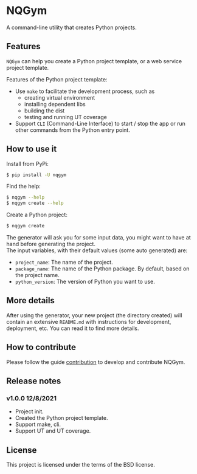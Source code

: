 # NQGym

A command-line utility that creates Python projects.

## Features

`NQGym` can help you create a Python project template, or a web service project template.

Features of the Python project template:

- Use `make` to facilitate the development process, such as 
    - creating virtual environment
    - installing dependent libs
    - building the dist
    - testing and running UT coverage
- Support `CLI` (Command-Line Interface) to start / stop the app or run other commands from the Python entry point.

## How to use it

Install from PyPi:

```bash
$ pip install -U nqgym
```

Find the help:

```bash
$ nqgym --help
$ nqgym create --help
```

Create a Python project:

```bash
$ nqgym create
```

The generator will ask you for some input data, you might want to have at hand before generating the project.  
The input variables, with their default values (some auto generated) are:

- `project_name`: The name of the project.
- `package_name`: The name of the Python package. By default, based on the project name.
- `python_version`: The version of Python you want to use.

## More details

After using the generator, your new project (the directory created) will contain an extensive `README.md` with instructions for development, deployment, etc. You can read it to find more details.


## How to contribute

Please follow the guide [contribution](./CONTRIBUTING.md) to develop and contribute NQGym.

## Release notes

### v1.0.0 12/8/2021

- Project init.
- Created the Python project template.
- Support make, cli.
- Support UT and UT coverage.

## License

This project is licensed under the terms of the BSD license.
